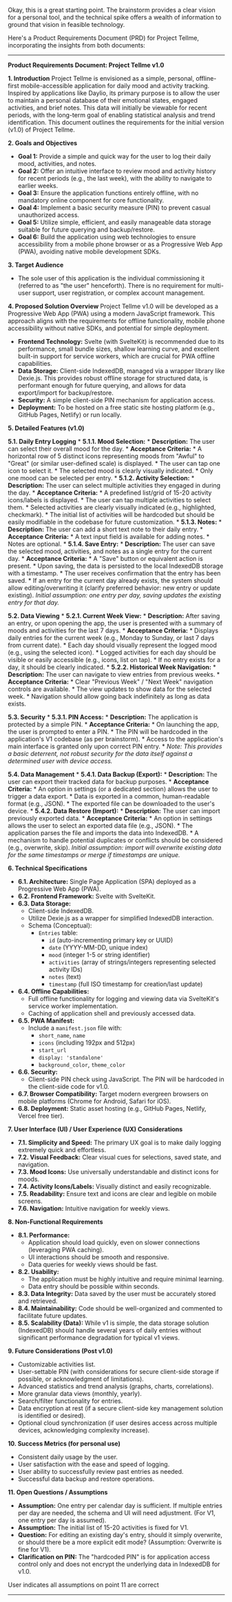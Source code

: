 Okay, this is a great starting point. The brainstorm provides a clear vision for a personal tool, and the technical spike offers a wealth of information to ground that vision in feasible technology.

Here's a Product Requirements Document (PRD) for Project Tellme, incorporating the insights from both documents:

---

**Product Requirements Document: Project Tellme v1.0**

**1. Introduction**
Project Tellme is envisioned as a simple, personal, offline-first mobile-accessible application for daily mood and activity tracking. Inspired by applications like Daylio, its primary purpose is to allow the user to maintain a personal database of their emotional states, engaged activities, and brief notes. This data will initially be viewable for recent periods, with the long-term goal of enabling statistical analysis and trend identification. This document outlines the requirements for the initial version (v1.0) of Project Tellme.

**2. Goals and Objectives**
*   **Goal 1:** Provide a simple and quick way for the user to log their daily mood, activities, and notes.
*   **Goal 2:** Offer an intuitive interface to review mood and activity history for recent periods (e.g., the last week), with the ability to navigate to earlier weeks.
*   **Goal 3:** Ensure the application functions entirely offline, with no mandatory online component for core functionality.
*   **Goal 4:** Implement a basic security measure (PIN) to prevent casual unauthorized access.
*   **Goal 5:** Utilize simple, efficient, and easily manageable data storage suitable for future querying and backup/restore.
*   **Goal 6:** Build the application using web technologies to ensure accessibility from a mobile phone browser or as a Progressive Web App (PWA), avoiding native mobile development SDKs.

**3. Target Audience**
*   The sole user of this application is the individual commissioning it (referred to as "the user" henceforth). There is no requirement for multi-user support, user registration, or complex account management.

**4. Proposed Solution Overview**
Project Tellme v1.0 will be developed as a Progressive Web App (PWA) using a modern JavaScript framework. This approach aligns with the requirements for offline functionality, mobile phone accessibility without native SDKs, and potential for simple deployment.

*   **Frontend Technology:** Svelte (with SvelteKit) is recommended due to its performance, small bundle sizes, shallow learning curve, and excellent built-in support for service workers, which are crucial for PWA offline capabilities.
*   **Data Storage:** Client-side IndexedDB, managed via a wrapper library like Dexie.js. This provides robust offline storage for structured data, is performant enough for future querying, and allows for data export/import for backup/restore.
*   **Security:** A simple client-side PIN mechanism for application access.
*   **Deployment:** To be hosted on a free static site hosting platform (e.g., GitHub Pages, Netlify) or run locally.

**5. Detailed Features (v1.0)**

**5.1. Daily Entry Logging**
    *   **5.1.1. Mood Selection:**
        *   **Description:** The user can select their overall mood for the day.
        *   **Acceptance Criteria:**
            *   A horizontal row of 5 distinct icons representing moods from "Awful" to "Great" (or similar user-defined scale) is displayed.
            *   The user can tap one icon to select it.
            *   The selected mood is clearly visually indicated.
            *   Only one mood can be selected per entry.
    *   **5.1.2. Activity Selection:**
        *   **Description:** The user can select multiple activities they engaged in during the day.
        *   **Acceptance Criteria:**
            *   A predefined list/grid of 15-20 activity icons/labels is displayed.
            *   The user can tap multiple activities to select them.
            *   Selected activities are clearly visually indicated (e.g., highlighted, checkmark).
            *   The initial list of activities will be hardcoded but should be easily modifiable in the codebase for future customization.
    *   **5.1.3. Notes:**
        *   **Description:** The user can add a short text note to their daily entry.
        *   **Acceptance Criteria:**
            *   A text input field is available for adding notes.
            *   Notes are optional.
    *   **5.1.4. Save Entry:**
        *   **Description:** The user can save the selected mood, activities, and notes as a single entry for the current day.
        *   **Acceptance Criteria:**
            *   A "Save" button or equivalent action is present.
            *   Upon saving, the data is persisted to the local IndexedDB storage with a timestamp.
            *   The user receives confirmation that the entry has been saved.
            *   If an entry for the current day already exists, the system should allow editing/overwriting it (clarify preferred behavior: new entry or update existing). *Initial assumption: one entry per day, saving updates the existing entry for that day.*

**5.2. Data Viewing**
    *   **5.2.1. Current Week View:**
        *   **Description:** After saving an entry, or upon opening the app, the user is presented with a summary of moods and activities for the last 7 days.
        *   **Acceptance Criteria:**
            *   Displays daily entries for the current week (e.g., Monday to Sunday, or last 7 days from current date).
            *   Each day should visually represent the logged mood (e.g., using the selected icon).
            *   Logged activities for each day should be visible or easily accessible (e.g., icons, list on tap).
            *   If no entry exists for a day, it should be clearly indicated.
    *   **5.2.2. Historical Week Navigation:**
        *   **Description:** The user can navigate to view entries from previous weeks.
        *   **Acceptance Criteria:**
            *   Clear "Previous Week" / "Next Week" navigation controls are available.
            *   The view updates to show data for the selected week.
            *   Navigation should allow going back indefinitely as long as data exists.

**5.3. Security**
    *   **5.3.1. PIN Access:**
        *   **Description:** The application is protected by a simple PIN.
        *   **Acceptance Criteria:**
            *   On launching the app, the user is prompted to enter a PIN.
            *   The PIN will be hardcoded in the application's V1 codebase (as per brainstorm).
            *   Access to the application's main interface is granted only upon correct PIN entry.
            *   *Note: This provides a basic deterrent, not robust security for the data itself against a determined user with device access.*

**5.4. Data Management**
    *   **5.4.1. Data Backup (Export):**
        *   **Description:** The user can export their tracked data for backup purposes.
        *   **Acceptance Criteria:**
            *   An option in settings (or a dedicated section) allows the user to trigger a data export.
            *   Data is exported in a common, human-readable format (e.g., JSON).
            *   The exported file can be downloaded to the user's device.
    *   **5.4.2. Data Restore (Import):**
        *   **Description:** The user can import previously exported data.
        *   **Acceptance Criteria:**
            *   An option in settings allows the user to select an exported data file (e.g., JSON).
            *   The application parses the file and imports the data into IndexedDB.
            *   A mechanism to handle potential duplicates or conflicts should be considered (e.g., overwrite, skip). *Initial assumption: import will overwrite existing data for the same timestamps or merge if timestamps are unique.*

**6. Technical Specifications**

*   **6.1. Architecture:** Single Page Application (SPA) deployed as a Progressive Web App (PWA).
*   **6.2. Frontend Framework:** Svelte with SvelteKit.
*   **6.3. Data Storage:**
    *   Client-side IndexedDB.
    *   Utilize Dexie.js as a wrapper for simplified IndexedDB interaction.
    *   Schema (Conceptual):
        *   `Entries` table:
            *   `id` (auto-incrementing primary key or UUID)
            *   `date` (YYYY-MM-DD, unique index)
            *   `mood` (integer 1-5 or string identifier)
            *   `activities` (array of strings/integers representing selected activity IDs)
            *   `notes` (text)
            *   `timestamp` (full ISO timestamp for creation/last update)
*   **6.4. Offline Capabilities:**
    *   Full offline functionality for logging and viewing data via SvelteKit's service worker implementation.
    *   Caching of application shell and previously accessed data.
*   **6.5. PWA Manifest:**
    *   Include a `manifest.json` file with:
        *   `short_name`, `name`
        *   `icons` (including 192px and 512px)
        *   `start_url`
        *   `display: 'standalone'`
        *   `background_color`, `theme_color`
*   **6.6. Security:**
    *   Client-side PIN check using JavaScript. The PIN will be hardcoded in the client-side code for v1.0.
*   **6.7. Browser Compatibility:** Target modern evergreen browsers on mobile platforms (Chrome for Android, Safari for iOS).
*   **6.8. Deployment:** Static asset hosting (e.g., GitHub Pages, Netlify, Vercel free tier).

**7. User Interface (UI) / User Experience (UX) Considerations**

*   **7.1. Simplicity and Speed:** The primary UX goal is to make daily logging extremely quick and effortless.
*   **7.2. Visual Feedback:** Clear visual cues for selections, saved state, and navigation.
*   **7.3. Mood Icons:** Use universally understandable and distinct icons for moods.
*   **7.4. Activity Icons/Labels:** Visually distinct and easily recognizable.
*   **7.5. Readability:** Ensure text and icons are clear and legible on mobile screens.
*   **7.6. Navigation:** Intuitive navigation for weekly views.

**8. Non-Functional Requirements**

*   **8.1. Performance:**
    *   Application should load quickly, even on slower connections (leveraging PWA caching).
    *   UI interactions should be smooth and responsive.
    *   Data queries for weekly views should be fast.
*   **8.2. Usability:**
    *   The application must be highly intuitive and require minimal learning.
    *   Data entry should be possible within seconds.
*   **8.3. Data Integrity:** Data saved by the user must be accurately stored and retrieved.
*   **8.4. Maintainability:** Code should be well-organized and commented to facilitate future updates.
*   **8.5. Scalability (Data):** While v1 is simple, the data storage solution (IndexedDB) should handle several years of daily entries without significant performance degradation for typical v1 views.

**9. Future Considerations (Post v1.0)**

*   Customizable activities list.
*   User-settable PIN (with considerations for secure client-side storage if possible, or acknowledgment of limitations).
*   Advanced statistics and trend analysis (graphs, charts, correlations).
*   More granular data views (monthly, yearly).
*   Search/filter functionality for entries.
*   Data encryption at rest (if a secure client-side key management solution is identified or desired).
*   Optional cloud synchronization (if user desires access across multiple devices, acknowledging complexity increase).

**10. Success Metrics (for personal use)**

*   Consistent daily usage by the user.
*   User satisfaction with the ease and speed of logging.
*   User ability to successfully review past entries as needed.
*   Successful data backup and restore operations.

**11. Open Questions / Assumptions**

*   **Assumption:** One entry per calendar day is sufficient. If multiple entries per day are needed, the schema and UI will need adjustment. (For V1, one entry per day is assumed).
*   **Assumption:** The initial list of 15-20 activities is fixed for V1.
*   **Question:** For editing an existing day's entry, should it simply overwrite, or should there be a more explicit edit mode? (Assumption: Overwrite is fine for V1).
*   **Clarification on PIN:** The "hardcoded PIN" is for application access control only and does not encrypt the underlying data in IndexedDB for v1.0.

User indicates all assumptions on point 11 are correct

---